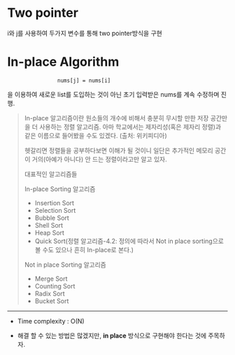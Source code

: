 
# Two pointer
i와 j를 사용하여 두가지 변수를 통해 two pointer방식을 구현

# In-place Algorithm
```python3
                nums[j] = nums[i]
```
을 이용하여 새로운 list를 도입하는 것이 아닌 초기 입력받은 nums를 계속 수정하며 진행.



> In-place 알고리즘이란 원소들의 개수에 비해서 충분히 무시할 만한 저장 공간만을 더 사용하는 정렬 알고리즘. 아마 학교에서는 제자리성(혹은 제자리 정렬)과 같은 이름으로 들어봤을 수도 있겠다. (출처: 위키피디아)
> 
> 헷갈리면 정렬들을 공부하다보면 이해가 될 것이니 일단은 추가적인 메모리 공간이 거의(아예가 아니다) 안 드는 정렬이라고만 알고 있자.
>
>대표적인 알고리즘들
>
>In-place Sorting 알고리즘
>
>* Insertion Sort
>* Selection Sort
>* Bubble Sort
>* Shell Sort
>* Heap Sort
>* Quick Sort(정렬 알고리즘-4.2: 정의에 따라서 Not in place sorting으로 볼 수도 있으나 흔히 In-place로 본다.)
>
>Not in place Sorting 알고리즘
>
>* Merge Sort
>* Counting Sort
>* Radix Sort
>* Bucket Sort

***

* Time complexity : O(N)

* 해결 할 수 있는 방법은 많겠지만, **in place** 방식으로 구현해야 한다는 것에 주목하자.
